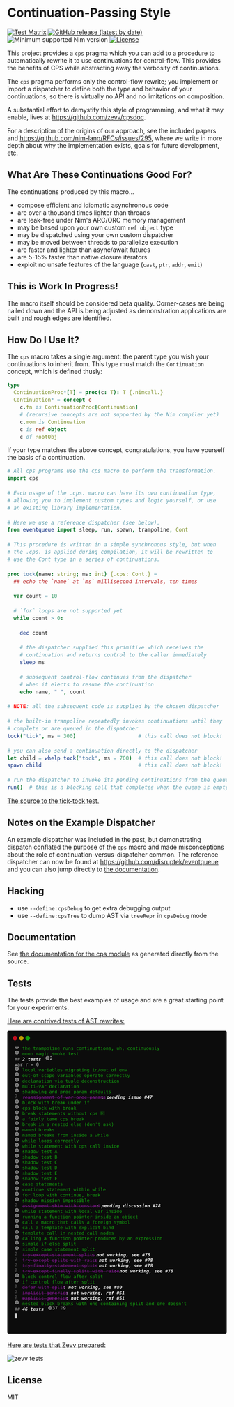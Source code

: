# Continuation-Passing Style

[![Test Matrix](https://github.com/disruptek/cps/workflows/CI/badge.svg)](https://github.com/disruptek/cps/actions?query=workflow%3ACI)
[![GitHub release (latest by date)](https://img.shields.io/github/v/release/disruptek/cps?style=flat)](https://github.com/disruptek/cps/releases/latest)
![Minimum supported Nim version](https://img.shields.io/badge/nim-1.5.1%2B-informational?style=flat&logo=nim)
[![License](https://img.shields.io/github/license/disruptek/cps?style=flat)](#license)

This project provides a `cps` pragma which you can add to a procedure to
automatically rewrite it to use continuations for control-flow. This provides
the benefits of CPS while abstracting away the verbosity of continuations.

The `cps` pragma performs only the control-flow rewrite; you implement or
import a dispatcher to define both the type and behavior of your continuations,
so there is virtually no API and no limitations on composition.

A substantial effort to demystify this style of programming, and what it may
enable, lives at https://github.com/zevv/cpsdoc.

For a description of the origins of our approach, see the included papers and
https://github.com/nim-lang/RFCs/issues/295, where we write in more depth about
why the implementation exists, goals for future development, etc.

## What Are These Continuations Good For?

The continuations produced by this macro...

- compose efficient and idiomatic asynchronous code
- are over a thousand times lighter than threads
- are leak-free under Nim's ARC/ORC memory management
- may be based upon your own custom `ref object` type
- may be dispatched using your own custom dispatcher
- may be moved between threads to parallelize execution
- are faster and lighter than async/await futures
- are 5-15% faster than native closure iterators
- exploit no unsafe features of the language (`cast`, `ptr`, `addr`, `emit`)

## This is Work In Progress!

The macro itself should be considered beta quality.  Corner-cases are being
nailed down and the API is being adjusted as demonstration applications are
built and rough edges are identified.

## How Do I Use It?

The `cps` macro takes a single argument: the parent type you wish your
continuations to inherit from.  This type must match the `Continuation` concept, which is defined thusly:

```nim
type
  ContinuationProc*[T] = proc(c: T): T {.nimcall.}
  Continuation* = concept c
    c.fn is ContinuationProc[Continuation]
    # (recursive concepts are not supported by the Nim compiler yet)
    c.mom is Continuation
    c is ref object
    c of RootObj
```

If your type matches the above concept, congratulations, you have yourself the
basis of a continuation.

```nim
# All cps programs use the cps macro to perform the transformation.
import cps

# Each usage of the .cps. macro can have its own continuation type,
# allowing you to implement custom types and logic yourself, or use
# an existing library implementation.

# Here we use a reference dispatcher (see below).
from eventqueue import sleep, run, spawn, trampoline, Cont

# This procedure is written in a simple synchronous style, but when
# the .cps. is applied during compilation, it will be rewritten to
# use the Cont type in a series of continuations.

proc tock(name: string; ms: int) {.cps: Cont.} =
  ## echo the `name` at `ms` millisecond intervals, ten times

  var count = 10

  # `for` loops are not supported yet
  while count > 0:

    dec count

    # the dispatcher supplied this primitive which receives the
    # continuation and returns control to the caller immediately
    sleep ms

    # subsequent control-flow continues from the dispatcher
    # when it elects to resume the continuation
    echo name, " ", count

# NOTE: all the subsequent code is supplied by the chosen dispatcher

# the built-in trampoline repeatedly invokes continuations until they
# complete or are queued in the dispatcher
tock("tick", ms = 300)                    # this call does not block!

# you can also send a continuation directly to the dispatcher
let child = whelp tock("tock", ms = 700)  # this call does not block!
spawn child                               # this call does not block!

# run the dispatcher to invoke its pending continuations from the queue
run()  # this is a blocking call that completes when the queue is empty
```

[The source to the tick-tock test.](https://github.com/disruptek/eventqueue/blob/master/tests/tock.nim)

## Notes on the Example Dispatcher

An example dispatcher was included in the past, but demonstrating dispatch
conflated the purpose of the `cps` macro and made misconceptions about the role
of continuation-versus-dispatcher common. The reference dispatcher can now be
found at https://github.com/disruptek/eventqueue and you can also jump directly
to [the documentation](https://disruptek.github.io/eventqueue/eventqueue.html).

## Hacking

- use `--define:cpsDebug` to get extra debugging output
- use `--define:cpsTree` to dump AST via `treeRepr` in `cpsDebug` mode

## Documentation

See [the documentation for the cps module](https://disruptek.github.io/cps/cps.html) as generated directly from the source.

## Tests

The tests provide the best examples of usage and are a great starting point for
your experiments.

[Here are contrived tests of AST rewrites:](https://github.com/disruptek/cps/blob/master/tests/taste.nim)

![taste tests](docs/taste.svg "taste tests")

[Here are tests that Zevv prepared:](https://github.com/disruptek/cps/blob/master/tests/tzevv.nim)

![zevv tests](docs/tzevv.svg "zevv tests")

## License
MIT

